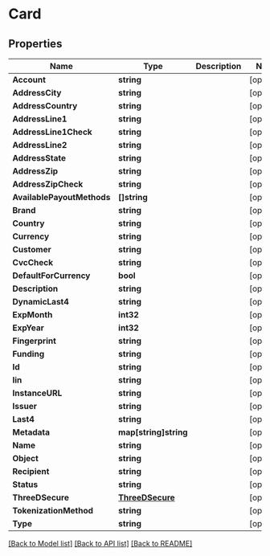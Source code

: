# Card

## Properties

Name | Type | Description | Notes
------------ | ------------- | ------------- | -------------
**Account** | **string** |  | [optional] 
**AddressCity** | **string** |  | [optional] 
**AddressCountry** | **string** |  | [optional] 
**AddressLine1** | **string** |  | [optional] 
**AddressLine1Check** | **string** |  | [optional] 
**AddressLine2** | **string** |  | [optional] 
**AddressState** | **string** |  | [optional] 
**AddressZip** | **string** |  | [optional] 
**AddressZipCheck** | **string** |  | [optional] 
**AvailablePayoutMethods** | **[]string** |  | [optional] 
**Brand** | **string** |  | [optional] 
**Country** | **string** |  | [optional] 
**Currency** | **string** |  | [optional] 
**Customer** | **string** |  | [optional] 
**CvcCheck** | **string** |  | [optional] 
**DefaultForCurrency** | **bool** |  | [optional] 
**Description** | **string** |  | [optional] 
**DynamicLast4** | **string** |  | [optional] 
**ExpMonth** | **int32** |  | [optional] 
**ExpYear** | **int32** |  | [optional] 
**Fingerprint** | **string** |  | [optional] 
**Funding** | **string** |  | [optional] 
**Id** | **string** |  | [optional] 
**Iin** | **string** |  | [optional] 
**InstanceURL** | **string** |  | [optional] 
**Issuer** | **string** |  | [optional] 
**Last4** | **string** |  | [optional] 
**Metadata** | **map[string]string** |  | [optional] 
**Name** | **string** |  | [optional] 
**Object** | **string** |  | [optional] 
**Recipient** | **string** |  | [optional] 
**Status** | **string** |  | [optional] 
**ThreeDSecure** | [**ThreeDSecure**](ThreeDSecure.md) |  | [optional] 
**TokenizationMethod** | **string** |  | [optional] 
**Type** | **string** |  | [optional] 

[[Back to Model list]](../README.md#documentation-for-models) [[Back to API list]](../README.md#documentation-for-api-endpoints) [[Back to README]](../README.md)


